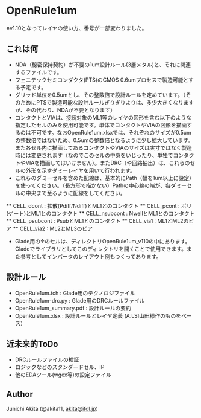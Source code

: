OpenRule1um
=====

※v1.10となってレイヤの使い方、番号が一部変わりました。

## これは何

* NDA（秘密保持契約）が不要の1um設計ルール(3層メタル)と、それに関連するファイルです。
* フェニテックセミコンダクタ(PTS)のCMOS 0.6umプロセスで製造可能とする予定です。
* グリッド単位を0.5umとし、その整数倍で設計ルールを定めています。（そのためにPTSで製造可能な設計ルールぎりぎりよりは、多少大きくなりますが、その代わり、NDAが不要となります）
* コンタクトとVIAは、接続対象のML1等のレイヤの図形を含む以下のような指定したセルのみを使用可能です。単体でコンタクトやVIAの図形を描画するのは不可です。なおOpenRule1um.xlsxでは、それぞれのサイズが0.5umの整数倍ではないため、0.5umの整数倍となるように少し拡大しています。また各セル内に描画してあるコンタクトやVIAのサイズは実寸ではなく製造時には変更されます（なのでこのセルの中身をいじったり、単独でコンタクトやVIAを描画してはいけません）。またDRC（や回路抽出）は、これらのセルの外形を示すダミーレイヤを用いて行われます。
* これらのダミーセルを含めた配線は、基本的にPath（幅を1um以上に設定）を使ってください。（長方形で描かない）Pathの中心線の端が、各ダミーセルの中央まで至るように配線をしてください。

** CELL_dcont : 拡散(Pdiff/Ndiff)とML1とのコンタクト
** CELL_pcont : ポリ(ゲート)とML1とのコンタクト
** CELL_nsubcont : NwellとML1とのコンタクト
** CELL_psubcont : PsubとML1とのコンタクト
** CELL_via1 : ML1とML2のビア
** CELL_via2 : ML2とML3のビア

* Glade用の↑のセルは、ディレクトリOpenRule1um_v110の中にあります。Gladeでライブラリとしてこのディレクトリを開くことで使用できます。また参考としてインバータのレイアウト例もつくってあります。

## 設計ルール

* OpenRule1um.tch : Glade用のテクノロジファイル
* OpenRule1um-drc.py : Glade用のDRCルールファイル
* OpenRule1um_summary.pdf : 設計ルールの要約
* OpenRule1um.xlsx : 設計ルールとレイヤ定義 (A.LSI山田様作のものをベース）

## 近未来的ToDo

* DRCルールファイルの検証
* ロジックなどのスタンダードセル、IP
* 他のEDAツール(wgex等)の設定ファイル

## Author

Junichi Akita (@akita11, akita@ifdl.jp)
